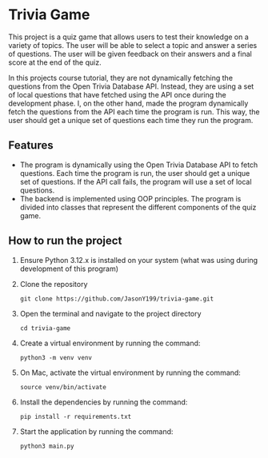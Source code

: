 # Trivia Game

This project is a quiz game that allows users to test their knowledge on a variety of topics. The user will be able to select a topic and answer a series of questions. The user will be given feedback on their answers and a final score at the end of the quiz.

In this projects course tutorial, they are not dynamically fetching the questions from the Open Trivia Database API. Instead, they are using a set of local questions that have fetched using the API once during the development phase. I, on the other hand, made the program dynamically fetch the questions from the API each time the program is run. This way, the user should get a unique set of questions each time they run the program.

## Features

- The program is dynamically using the Open Trivia Database API to fetch questions. Each time the program is run, the user should get a unique set of questions. If the API call fails, the program will use a set of local questions.
- The backend is implemented using OOP principles. The program is divided into classes that represent the different components of the quiz game.

## How to run the project

1. Ensure Python 3.12.x is installed on your system (what was using during development of this program)
2. Clone the repository

    ```git clone https://github.com/JasonY199/trivia-game.git```

3. Open the terminal and navigate to the project directory

    ```cd trivia-game```

4. Create a virtual environment by running the command:

    ```python3 -m venv venv```

5. On Mac, activate the virtual environment by running the command:

    ```source venv/bin/activate```

6. Install the dependencies by running the command:

    ```pip install -r requirements.txt```

7. Start the application by running the command:

    ```python3 main.py```